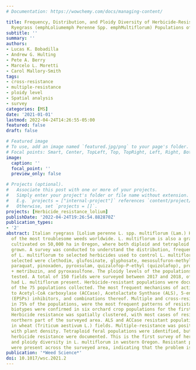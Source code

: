 ```yaml
---
# Documentation: https://wowchemy.com/docs/managing-content/

title: Frequency, Distribution, and Ploidy Diversity of Herbicide-Resistant Italian
  Ryegrass (emphLoliumemph Perenne Spp. emphMultiflorum) Populations of Western Oregon
subtitle: ''
summary: ''
authors:
- Lucas K. Bobadilla
- Andrew G. Hulting
- Pete A. Berry
- Marcelo L. Moretti
- Carol Mallory-Smith
tags:
- cross-resistance
- multiple-resistance
- ploidy level
- Spatial analysis
- survey
categories: [MS]
date: '2021-01-01'
lastmod: 2022-04-24T14:26:55-05:00
featured: false
draft: false

# Featured image
# To use, add an image named `featured.jpg/png` to your page's folder.
# Focal points: Smart, Center, TopLeft, Top, TopRight, Left, Right, BottomLeft, Bottom, BottomRight.
image:
  caption: ''
  focal_point: ''
  preview_only: false

# Projects (optional).
#   Associate this post with one or more of your projects.
#   Simply enter your project's folder or file name without extension.
#   E.g. `projects = ["internal-project"]` references `content/project/deep-learning/index.md`.
#   Otherwise, set `projects = []`.
projects: [Herbicide_resistance_lolium]
publishDate: '2022-04-24T19:26:54.882870Z'
publication_types:
- '2'
abstract: Italian ryegrass [Lolium perenne L. spp. multiflorum (Lam.) Husnot] is one
  of the most troublesome weeds worldwide. L. multiflorum is also a grass seed crop
  cultivated on 50,000 ha in Oregon, where both diploid and tetraploid cultivars are
  grown. A survey was conducted to understand the distribution, frequency, and susceptibility
  of L. multiflorum to selected herbicides used to control L. multiflorum. The herbicides
  selected were clethodim, glufosinate, glyphosate, mesosulfuron-methyl (mesosulfuron),
  paraquat, pinoxaden, pyroxsulam, quizalofop-P-ethyl (quizolafop), pronamide, flufenacet
  + metribuzin, and pyroxasulfone. The ploidy levels of the populations were also
  tested. A total of 150 fields were surveyed between 2017 and 2018, of which 75 (50%)
  had L. multiflorum present. Herbicide-resistant populations were documented in 88%
  of the 75 populations collected. The most frequent mechanisms of action were resistance
  to Acetyl-CoA carboxylase (ACCase), Acetolactate Synthase (ALS), 5-enolpyruvylshikimate-3-phosphate
  (EPSPs) inhibitors, and combinations thereof. Multiple and cross-resistance, found
  in 75% of the populations, were the most frequent patterns of resistance. Paraquat-resistant
  biotypes were confirmed in six orchard crop populations for the first time in Oregon.
  Herbicide resistance was spatially clustered, with most cases of resistance in the
  northern part of the surveyed area. ALS and ACCase resistant populations were prevalent
  in wheat (Triticum aestivum L.) fields. Multiple-resistance was positively correlated
  with plant density. Tetraploid feral populations were identified, but no cases of
  herbicide resistance were documented. This is the first survey of herbicide resistance
  and ploidy diversity in L. multiflorum in western Oregon. Resistant populations
  were present across the surveyed area, indicating that the problem is widespread.
publication: '*Weed Science*'
doi: 10.1017/wsc.2021.2
---
```

